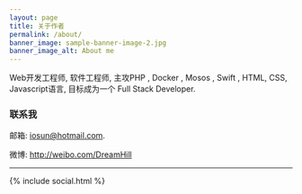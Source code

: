 ```yaml
---
layout: page
title: 关于作者
permalink: /about/
banner_image: sample-banner-image-2.jpg
banner_image_alt: About me
---
```


Web开发工程师, 软件工程师, 主攻PHP , Docker , Mosos , Swift , HTML, CSS, Javascript语言, 目标成为一个 Full Stack Developer.

### 联系我

邮箱: iosun@hotmail.com.

微博: <a href="http://weibo.com/DreamHill">http://weibo.com/DreamHill</a>

---

{% include social.html %}

[pw]: http://processwire.com
[jekyll]: http://jekyllrb.com
